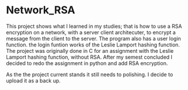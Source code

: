 # Network_RSA
This project shows what I learned in my studies; that is how to use a RSA encryption on a network, 
with a server client architecuter, to encrypt a message from the client to the server. 
The program also has a user login function. the login funtion works of  the Leslie Lamport hashing function. 
The project was originally done in C for an assignment with the Leslie Lamport hashing function, without RSA. 
After my semest concluded I decided to redo the assignment in python and add RSA encryption.

As the the project current stands it still needs to polishing. I decide to upload it as a back up.

